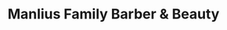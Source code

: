 ---
title: "Manlius Family Barber & Beauty"
url: /manlius/manlius-family-barber-and-beauty/
shop: hairdresser
---